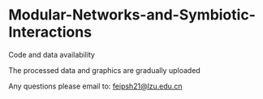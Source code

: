 # Modular-Networks-and-Symbiotic-Interactions
Code and data availability

The processed data and graphics are gradually uploaded

Any questions please email to: feipsh21@lzu.edu.cn
